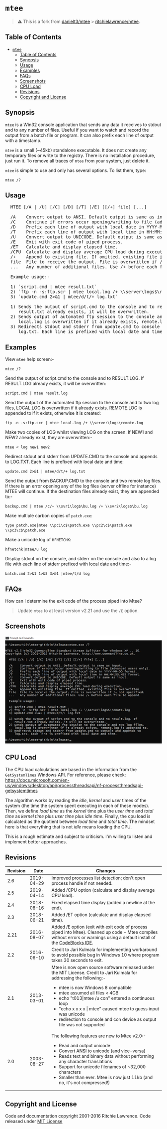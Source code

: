 # `mtee`

> ⚠️ This is a fork from [danielt3/mtee](https://github.com/danielt3/mtee) > [ritchielawrence/mtee](https://github.com/ritchielawrence/mtee).

## Table of Contents

- [`mtee`](#mtee)
  - [Table of Contents](#table-of-contents)
  - [Synopsis](#synopsis)
  - [Usage](#usage)
  - [Examples](#examples)
  - [FAQs](#faqs)
  - [Screenshots](#screenshots)
  - [CPU Load](#cpu-load)
  - [Revisions](#revisions)
  - [Copyright and License](#copyright-and-license)

## Synopsis

`mtee` is a Win32 console application that sends any data it receives to stdout and to any number of files. Useful if you want to watch and record the output from a batch file or program. It can also prefix each line of output with a timestamp.

`mtee` is a small (~45kb) standalone executable. It does not create any temporary files or write to the registry. There is no installation procedure, just run it. To remove all traces of `mtee` from your system, just delete it.

`mtee` is simple to use and only has several options. To list them, type:

```batch
mtee /?
```

<!-- markdownlint-disable MD033 -->

## Usage<a name="usage"></a>

<pre>
  MTEE [/A | /U] [/C] [/D] [/T] [/E] [[/+] file] [...]

  /A    Convert output to ANSI. Default output is same as input.
  /C    Continue if errors occur opening/writing to file (advanced users only).
  /D    Prefix each line of output with local date in YYYY-MM-DD format.
  /T    Prefix each line of output with local time in HH:MM:SS.MSS format.
  /U    Convert output to UNICODE. Default output is same as input.
  /E    Exit with exit code of piped process.
  /ET   Calculate and display elapsed time.
  /CPU  Calculate and display average CPU load during execution.
  /+    Append to existing file. If omitted, existing file is overwritten.
  file  File to receive the output. File is overwritten if /+ not specified.
  ...   Any number of additional files. Use /+ before each file to append.

  Example usage:-

  1) `script.cmd | mtee result.txt`
  2) `ftp -n -s:ftp.scr | mtee local.log /+ \\server\logs$\remote.log`
  3) `update.cmd 2>&1 | mtee/d/t/+ log.txt`

  1) Sends the output of script.cmd to the console and to result.log. If
     result.txt already exists, it will be overwritten.
  2) Sends output of automated ftp session to the console and two log files,
     local.log is overwritten if it already exists, remote.log is appended to.
  3) Redirects stdout and stderr from update.cmd to console and appends to
     log.txt. Each line is prefixed with local date and time.
</pre>

## Examples<a name="examples"></a>

View `mtee` help screen:-

```batch
mtee /?
````

Send the output of script.cmd to the console and to RESULT.LOG. If RESULT.LOG already exists, it will be overwritten:

```batch
script.cmd | mtee result.log
```

Send the output of the automated ftp session to the console and to two log files, LOCAL.LOG is overwritten if it already exists. REMOTE.LOG is appended to if it exists, otherwise it is created:

```batch
ftp -n -s:ftp.scr | mtee local.log /+ \\server\logs\remote.log
```

Make two copies of LOG whilst viewing LOG on the screen. If NEW1 and NEW2 already exist, they are overwritten:-

```batch
mtee < log new1 new2
```

Redirect stdout and stderr from UPDATE.CMD to the console and appends to LOG.TXT. Each line is prefixed with local date and time:

```batch
update.cmd 2>&1 | mtee/d/t/+ log.txt
```

Send the output from BACKUP.CMD to the console and two remote log files. If there is an error opening any of the log files (server offline for instance) MTEE will continue. If the destination files already exist, they are appended to:-

```batch
backup.cmd | mtee /c/+ \\svr1\log$\bu.log /+ \\svr2\logs$\bu.log
```

Make multiple carbon copies of `patch.exe`:

```batch
type patch.exe|mtee \\pc1\c$\patch.exe \\pc2\c$\patch.exe \\pc3\c$\patch.exe
```

Make a unicode log of `HFNETCHK`:

```batch
hfnetchk|mtee/u log
```

Display stdout on the console, and stderr on the console and also to a log file with each line of stderr prefixed with local date and time:-

```batch
batch.cmd 2>&1 1>&3 3>&1 |mtee/t/d log
```

## FAQs<a name="faqs"></a>

How can I determine the exit code of the process piped into Mtee?

> Update `mtee` to at least version v2.21 and use the `/E` option.

## Screenshots<a name="screenshots"></a>

![Screenshot of Mtee](resources/mtee-screenshot.png)

## CPU Load<a name="cpu-load"></a>

The CPU load calculations are based in the information from the ```GetSystemTimes``` Windows API.
For reference, please check: <https://docs.microsoft.com/en-us/windows/desktop/api/processthreadsapi/nf-processthreadsapi-getsystemtimes>

The algorithm works by reading the *idle*, *kernel* and *user* times of the system (the time the system spent executing in each of these modes). Then, we define *load time* as the *kernel* time plus the *user time* and *total time* as *kernel time* plus *user time* plus *idle time*. Finally, the cpu load is calculated as the quotient between *load time* and *total time*. The mindset here is that everything that is not *idle* means loading the CPU.

This is a rough estimate and subject to criticism. I'm willing to listen and implement better approaches.

## Revisions<a name="revisions"></a>

Revision | Date | Changes
---|---|---
2.6 | 2019-04-29 | Improved processes list detection; don't open process handle if not needed.
2.5 | 2019-04-14 | Added /CPU option (calculate and display average CPU load).
2.4 | 2018-08-16 | Fixed elapsed time display (added a newline at the end).
2.3 | 2018-06-21 | Added /ET option (calculate and display elapsed time).
2.21 | 2016-08-07 | Added /E option (exit with exit code of process piped into Mtee). Cleaned up code - Mtee compiles without errors or warnings using a default install of the [CodeBlocks IDE](http://www.codeblocks.org/).
2.2 | 2016-06-10 | Credit to Jari Kulmala for implementing workaround to avoid possible bug in Windows 10 where program takes 30 seconds to exit.
2.1 | 2013-03-01 | Mtee is now open source software released under the MIT License. Credit to Jari Kulmala for addressing the following:-<ul><li>mtee is now Windows 8 compatible</li><li>mtee assumed all files < 4GB</li><li>echo "t013\|mtee /u con" entered a continuous loop</li><li>"echo x x x x \| mtee" caused mtee to guess input was unicode</li><li>redirection to console and con device as output file was not supported</li></ul>
2.0 | 2003-08-27 | The following features are new to Mtee v2.0:-<ul><li>Read and output unicode</li><li>Convert ANSI to unicode (and vice-versa)</li><li>Reads text and binary data without performing any character translations</li><li>Support for unicode filenames of ~32,000 characters</li><li>Smaller than ever. Mtee is now just 11kb (and no, it's not compressed!)</li></ul>

## Copyright and License<a name="copyright-and-license"></a>

Code and documentation copyright 2001-2016 Ritchie Lawrence. Code released under [MIT License](https://github.com/ritchielawrence/mtee/blob/master/LICENSE.txt)
